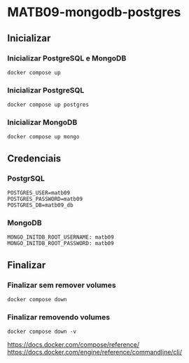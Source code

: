 # MATB09-mongodb-postgres

## Inicializar

### Inicializar PostgreSQL e MongoDB

```
docker compose up
```

### Inicializar PostgreSQL

```
docker compose up postgres
```

### Inicializar MongoDB

```
docker compose up mongo
```

## Credenciais

### PostgrSQL

```
POSTGRES_USER=matb09
POSTGRES_PASSWORD=matb09
POSTGRES_DB=matb09_db
```

### MongoDB

```
MONGO_INITDB_ROOT_USERNAME: matb09
MONGO_INITDB_ROOT_PASSWORD: matb09
```

## Finalizar

### Finalizar sem remover volumes

```
docker compose down
```

### Finalizar removendo volumes

```
docker compose down -v
```

https://docs.docker.com/compose/reference/
https://docs.docker.com/engine/reference/commandline/cli/
